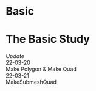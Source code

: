 # Basic
The Basic Study  
==============================
*Update*  
22-03-20  
Make Polygon & Make Quad  
22-03-21  
MakeSubmeshQuad
